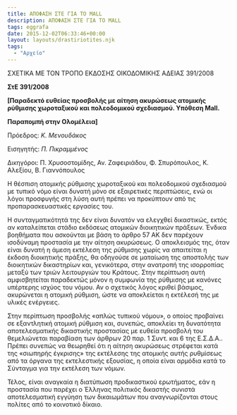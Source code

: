 ```yaml
---
title: ΑΠΟΦΑΣΗ ΣΤΕ ΓΙΑ ΤΟ MALL
description: ΑΠΟΦΑΣΗ ΣΤΕ ΓΙΑ ΤΟ MALL
tags: eggrafa
date: 2015-12-02T06:33:46+00:00
layout: layouts/drastiriotites.njk
tags:
  - "Αρχείο"
---
```


ΣΧΕΤΙΚΑ ΜΕ ΤΟΝ ΤΡΟΠΟ ΕΚΔΟΣΗΣ ΟΙΚΟΔΟΜΙΚΗΣ ΑΔΕΙΑΣ 391/2008

<!-- excerpt -->

**ΣτΕ 391/2008**

**\[Παραδεκτό ευθείας προσβολής με αίτηση ακυρώσεως ατομικής ρύθμισης χωροταξικού και πολεοδομικού σχεδιασμού. Υπόθεση Mall.**

**Παραπομπή στην Ολομέλεια\]**

Πρόεδρος: _Κ. Μενουδάκος_

Εισηγητής: _Π. Πικραμμένος_

Δικηγόροι: Π. Χρυσοστομίδης, Αν. Ζαφειριάδου, Φ. Σπυρόπουλος, Κ. Αλεξίου, Β. Γιαννόπουλος

Η θέσπιση ατομικής ρύθμισης χωροταξικού και πολεοδομικού σχεδιασμού με τυπικό νόμο είναι δυνατή μόνο σε εξαιρετικές περιπτώσεις, ενώ οι λόγοι προσφυγής στη λύση αυτή πρέπει να προκύπτουν από τις προπαρασκευαστικές εργασίες του.

Η συνταγματικότητά της δεν είναι δυνατόν να ελεγχθεί δικαστικώς, εκτός αν καταλείπεται στάδιο εκδόσεως ατομικών διοικητικών πράξεων. Ένδικα βοηθήματα που ασκούνται με βάση το άρθρο 57 ΑΚ δεν παρέχουν ισοδύναμη προ­στασία με την αίτηση ακυρώσεως. Ο αποκλεισμός της, όταν είναι δυνατή η άμεση εκτέλεση της ρύθμισης χωρίς να απαιτείται η έκδοση διοικητικής πράξης, θα οδηγούσε σε ματαίωση της αποστολής των διοικητικών δικαστηρίων και, γενικότερα, στην ανατροπή της ισορροπίας μεταξύ των τριών λειτουργιών του Κράτους. Στην περίπτωση αυτή αμφισβητείται παραδεκτώς μόνον η συμφω­νία της ρύθμισης με κανόνες υπέρτερης ισχύος του νόμου. Αν ο σχετικός λόγος κριθεί βάσιμος, ακυρώνεται η ατομική ρύθμιση, ώστε να αποκλείεται η εκτέλεσή της με υλικές ενέργειες.

Στην περίπτωση προσβολής «απλώς τυπικού νόμου», ο οποίος προβαίνει σε εξαντλητική ατομική ρύθμιση και, συνεπώς, αποκλείει τη δυνατότητα αποτελεσματικής δικαστικής προστασίας με ευθεία προσβολή του θεμελιώνεται παραβίαση των άρθρων 20 παρ. 1 Συντ. και 6 της Ε.Σ.Δ.Α.. Πρέπει συνεπώς να θεωρηθεί ότι η αίτηση ακυρώσεως στρέφεται κατά της «σιωπηρής έγκρισης» της εκτέλεσης της ατομικής αυτής ρυθμίσεως από τα όργανα της εκτελεστικής εξουσίας, η οποία είναι αρμόδια κατά το Σύνταγμα για την εκτέλεση των νόμων.

Τέλος, είναι αναγκαία η διατύπωση προδικαστικού ερωτήματος, εάν η προστασία που παρέχει ο Έλληνας πολιτικός δικαστής συνιστά αποτελεσματική εγγύηση των δικαιωμάτων που αναγνωρίζονται στους πολίτες από το κοινοτικό δίκαιο.
